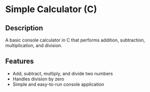 # Simple Calculator (C)

## Description
A basic console calculator in C that performs addition, subtraction, multiplication, and division.

## Features
- Add, subtract, multiply, and divide two numbers
- Handles division by zero
- Simple and easy-to-run console application

